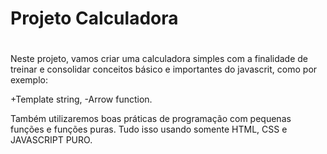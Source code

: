 # Projeto Calculadora
#

Neste projeto, vamos criar uma calculadora simples com a finalidade de treinar e consolidar conceitos básico e importantes do javascrit, como por exemplo:

+Template string, 
-Arrow function.

Também utilizaremos boas práticas de programação com pequenas funções e funções puras. 
Tudo isso usando somente HTML, CSS e JAVASCRIPT PURO.
